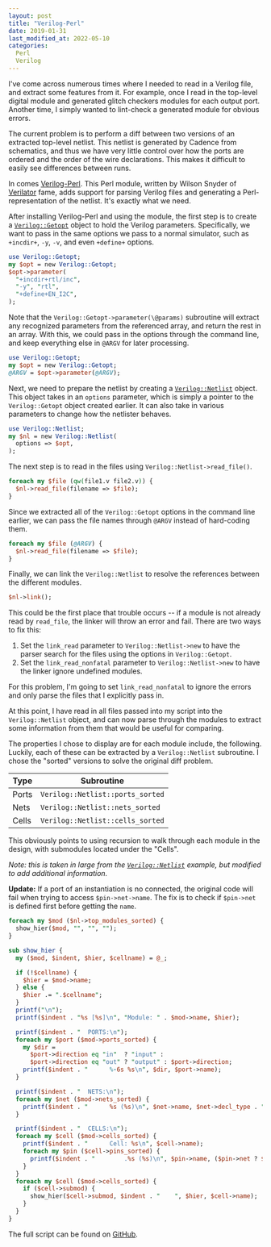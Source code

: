 ```yaml
---
layout: post
title: "Verilog-Perl"
date: 2019-01-31
last_modified_at: 2022-05-10
categories:
  Perl
  Verilog
---
```


I've come across numerous times where I needed to read in a Verilog file, and extract some features from it. For example, once I read in the top-level digital module and generated glitch checkers modules for each output port. Another time, I simply wanted to lint-check a generated module for obvious errors.

The current problem is to perform a diff between two versions of an extracted top-level netlist. This netlist is generated by Cadence from schematics, and thus we have very little control over how the ports are ordered and the order of the wire declarations. This makes it difficult to easily see differences between runs.

In comes [Verilog-Perl](https://www.veripool.org/wiki/verilog-perl). This Perl module, written by Wilson Snyder of [Verilator](https://www.veripool.org/wiki/verilator) fame, adds support for parsing Verilog files and generating a Perl-representation of the netlist. It's exactly what we need.

After installing Verilog-Perl and using the module, the first step is to create a [`Verilog::Getopt`](https://metacpan.org/pod/Verilog::Getopt) object to hold the Verilog parameters. Specifically, we want to pass in the same options we pass to a normal simulator, such as `+incdir+`, `-y`, `-v`, and even `+define+` options.

```perl
use Verilog::Getopt;
my $opt = new Verilog::Getopt;
$opt->parameter(
  "+incdir+rtl/inc",
  "-y", "rtl",
  "+define+EN_I2C",
);
```

Note that the `Verilog::Getopt->parameter(\@params)` subroutine will extract any recognized parameters from the referenced array, and return the rest in an array. With this, we could pass in the options through the command line, and keep everything else in `@ARGV` for later processing.

```perl
use Verilog::Getopt;
my $opt = new Verilog::Getopt;
@ARGV = $opt->parameter(@ARGV);
```

Next, we need to prepare the netlist by creating a [`Verilog::Netlist`](https://metacpan.org/pod/Verilog::Netlist) object. This object takes in an `options` parameter, which is simply a pointer to the `Verilog::Getopt` object created earlier. It can also take in various parameters to change how the netlister behaves.

```perl
use Verilog::Netlist;
my $nl = new Verilog::Netlist(
  options => $opt,
);
```

The next step is to read in the files using `Verilog::Netlist->read_file()`.

```perl
foreach my $file (qw(file1.v file2.v)) {
  $nl->read_file(filename => $file);
}
```

Since we extracted all of the `Verilog::Getopt` options in the command line earlier, we can pass the file names through `@ARGV` instead of hard-coding them.

```perl
foreach my $file (@ARGV) {
  $nl->read_file(filename => $file);
}
```

Finally, we can link the `Verilog::Netlist` to resolve the references between the different modules.

```perl
$nl->link();
```

This could be the first place that trouble occurs -- if a module is not already read by `read_file`, the linker will throw an error and fail. There are two ways to fix this:

1. Set the `link_read` parameter to `Verilog::Netlist->new` to have the parser search for the files using the options in `Verilog::Getopt`.
2. Set the `link_read_nonfatal` parameter to `Verilog::Netlist->new` to have the linker ignore undefined modules.

For this problem, I'm going to set `link_read_nonfatal` to ignore the errors and only parse the files that I explicitly pass in.

At this point, I have read in all files passed into my script into the `Verilog::Netlist` object, and can now parse through the modules to extract some information from them that would be useful for comparing.

The properties I chose to display are for each module include, the following. Luckily, each of these can be extracted by a `Verilog::Netlist` subroutine. I chose the "sorted" versions to solve the original diff problem.

| Type | Subroutine |
|------|------------|
| Ports | `Verilog::Netlist::ports_sorted` |
| Nets | `Verilog::Netlist::nets_sorted` |
| Cells | `Verilog::Netlist::cells_sorted` |

This obviously points to using recursion to walk through each module in the design, with submodules located under the "Cells".

_Note: this is taken in large from the [`Verilog::Netlist`](https://metacpan.org/pod/Verilog::Netlist) example, but modified to add additional information._

**Update:** If a port of an instantiation is no connected, the original code will fail when trying to access `$pin->net->name`. The fix is to check if `$pin->net` is defined first before getting the `name`.

```perl
foreach my $mod ($nl->top_modules_sorted) {
  show_hier($mod, "", "", "");
}

sub show_hier {
  my ($mod, $indent, $hier, $cellname) = @_;

  if (!$cellname) {
    $hier = $mod->name;
  } else {
    $hier .= ".$cellname";
  }
  printf("\n");
  printf($indent . "%s [%s]\n", "Module: " . $mod->name, $hier);

  printf($indent . "  PORTS:\n");
  foreach my $port ($mod->ports_sorted) {
    my $dir =
      $port->direction eq "in"  ? "input" :
      $port->direction eq "out" ? "output" : $port->direction;
    printf($indent . "      %-6s %s\n", $dir, $port->name);
  }

  printf($indent . "  NETS:\n");
  foreach my $net ($mod->nets_sorted) {
    printf($indent . "      %s (%s)\n", $net->name, $net->decl_type . " " .$net->data_type);
  }

  printf($indent . "  CELLS:\n");
  foreach my $cell ($mod->cells_sorted) {
    printf($indent . "      Cell: %s\n", $cell->name);
    foreach my $pin ($cell->pins_sorted) {
      printf($indent . "        .%s (%s)\n", $pin->name, ($pin->net ? $pin->net->name : ""); # Updated 2022-05-10
    }
  }
  foreach my $cell ($mod->cells_sorted) {
    if ($cell->submod) {
      show_hier($cell->submod, $indent . "    ", $hier, $cell->name);
    }
  }
}
```

The full script can be found on [GitHub](https://github.com/cziesler/dump-verilog).
